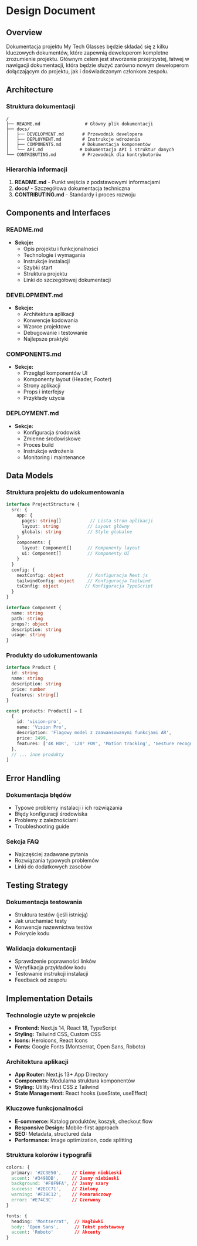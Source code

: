 # Design Document

## Overview

Dokumentacja projektu My Tech Glasses będzie składać się z kilku kluczowych dokumentów, które zapewnią deweloperom kompletne zrozumienie projektu. Głównym celem jest stworzenie przejrzystej, łatwej w nawigacji dokumentacji, która będzie służyć zarówno nowym deweloperom dołączającym do projektu, jak i doświadczonym członkom zespołu.

## Architecture

### Struktura dokumentacji

```
/
├── README.md                 # Główny plik dokumentacji
├── docs/
│   ├── DEVELOPMENT.md       # Przewodnik developera
│   ├── DEPLOYMENT.md        # Instrukcje wdrożenia
│   ├── COMPONENTS.md        # Dokumentacja komponentów
│   └── API.md              # Dokumentacja API i struktur danych
└── CONTRIBUTING.md          # Przewodnik dla kontrybutorów
```

### Hierarchia informacji

1. **README.md** - Punkt wejścia z podstawowymi informacjami
2. **docs/** - Szczegółowa dokumentacja techniczna
3. **CONTRIBUTING.md** - Standardy i proces rozwoju

## Components and Interfaces

### README.md
- **Sekcje:**
  - Opis projektu i funkcjonalności
  - Technologie i wymagania
  - Instrukcje instalacji
  - Szybki start
  - Struktura projektu
  - Linki do szczegółowej dokumentacji

### DEVELOPMENT.md
- **Sekcje:**
  - Architektura aplikacji
  - Konwencje kodowania
  - Wzorce projektowe
  - Debugowanie i testowanie
  - Najlepsze praktyki

### COMPONENTS.md
- **Sekcje:**
  - Przegląd komponentów UI
  - Komponenty layout (Header, Footer)
  - Strony aplikacji
  - Props i interfejsy
  - Przykłady użycia

### DEPLOYMENT.md
- **Sekcje:**
  - Konfiguracja środowisk
  - Zmienne środowiskowe
  - Proces build
  - Instrukcje wdrożenia
  - Monitoring i maintenance

## Data Models

### Struktura projektu do udokumentowania

```typescript
interface ProjectStructure {
  src: {
    app: {
      pages: string[]           // Lista stron aplikacji
      layout: string           // Layout główny
      globals: string          // Style globalne
    }
    components: {
      layout: Component[]      // Komponenty layout
      ui: Component[]          // Komponenty UI
    }
  }
  config: {
    nextConfig: object         // Konfiguracja Next.js
    tailwindConfig: object     // Konfiguracja Tailwind
    tsConfig: object          // Konfiguracja TypeScript
  }
}

interface Component {
  name: string
  path: string
  props?: object
  description: string
  usage: string
}
```

### Produkty do udokumentowania

```typescript
interface Product {
  id: string
  name: string
  description: string
  price: number
  features: string[]
}

const products: Product[] = [
  {
    id: 'vision-pro',
    name: 'Vision Pro',
    description: 'Flagowy model z zaawansowanymi funkcjami AR',
    price: 2499,
    features: ['4K HDR', '120° FOV', 'Motion tracking', 'Gesture recognition']
  },
  // ... inne produkty
]
```

## Error Handling

### Dokumentacja błędów
- Typowe problemy instalacji i ich rozwiązania
- Błędy konfiguracji środowiska
- Problemy z zależnościami
- Troubleshooting guide

### Sekcja FAQ
- Najczęściej zadawane pytania
- Rozwiązania typowych problemów
- Linki do dodatkowych zasobów

## Testing Strategy

### Dokumentacja testowania
- Struktura testów (jeśli istnieją)
- Jak uruchamiać testy
- Konwencje nazewnictwa testów
- Pokrycie kodu

### Walidacja dokumentacji
- Sprawdzenie poprawności linków
- Weryfikacja przykładów kodu
- Testowanie instrukcji instalacji
- Feedback od zespołu

## Implementation Details

### Technologie użyte w projekcie
- **Frontend:** Next.js 14, React 18, TypeScript
- **Styling:** Tailwind CSS, Custom CSS
- **Icons:** Heroicons, React Icons
- **Fonts:** Google Fonts (Montserrat, Open Sans, Roboto)

### Architektura aplikacji
- **App Router:** Next.js 13+ App Directory
- **Components:** Modularna struktura komponentów
- **Styling:** Utility-first CSS z Tailwind
- **State Management:** React hooks (useState, useEffect)

### Kluczowe funkcjonalności
- **E-commerce:** Katalog produktów, koszyk, checkout flow
- **Responsive Design:** Mobile-first approach
- **SEO:** Metadata, structured data
- **Performance:** Image optimization, code splitting

### Struktura kolorów i typografii
```css
colors: {
  primary: '#2C3E50',    // Ciemny niebieski
  accent: '#3498DB',     // Jasny niebieski
  background: '#F8F9FA', // Jasny szary
  success: '#2ECC71',    // Zielony
  warning: '#F39C12',    // Pomarańczowy
  error: '#E74C3C'       // Czerwony
}

fonts: {
  heading: 'Montserrat',  // Nagłówki
  body: 'Open Sans',      // Tekst podstawowy
  accent: 'Roboto'        // Akcenty
}
```
